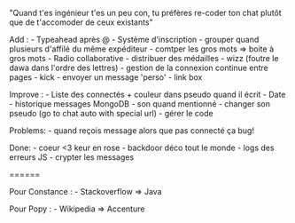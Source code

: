 "Quand t'es ingénieur t'es un peu con, tu préfères re-coder ton chat plutôt que de t'accomoder de ceux existants"

Add :
	- Typeahead après @
	- Système d'inscription
	- grouper quand plusieurs d'affilé du même expéditeur
	- comtper les gros mots => boite à gros mots
	- Radio collaborative
	- distribuer des médailles
	- wizz (foutre le dawa dans l'ordre des lettres)
	- gestion de la connexion continue entre pages
	- kick
	- envoyer un message 'perso'
	- link box

	

Improve : 
	- Liste des connectés + couleur dans pseudo quand il écrit
	- Date
	- historique messages MongoDB
	- son quand mentionné
	- changer son pseudo (go to chat auto with special url)
	- gérer le code

Problems:
	- quand reçois message alors que pas connecté ça bug!

Done: 
	- coeur <3 keur en rose 
	- backdoor déco tout le monde
	- logs des erreurs JS
	- crypter les messages


====== 

Pour Constance :
	- Stackoverflow => Java

Pour Popy : 
	- Wikipedia => Accenture

